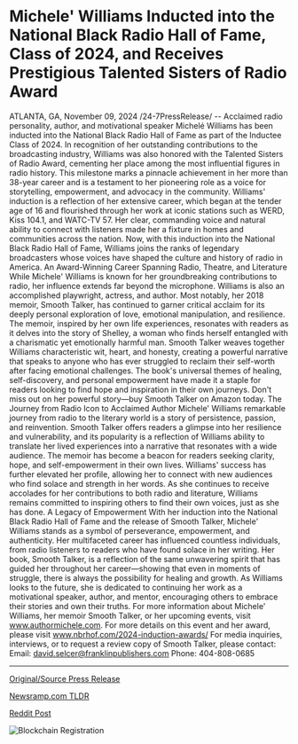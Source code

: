 # Michele' Williams Inducted into the National Black Radio Hall of Fame, Class of 2024, and Receives Prestigious Talented Sisters of Radio Award

ATLANTA, GA, November 09, 2024 /24-7PressRelease/ -- Acclaimed radio personality, author, and motivational speaker Michelé Williams has been inducted into the National Black Radio Hall of Fame as part of the Inductee Class of 2024. In recognition of her outstanding contributions to the broadcasting industry, Williams was also honored with the Talented Sisters of Radio Award, cementing her place among the most influential figures in radio history. This milestone marks a pinnacle achievement in her more than 38-year career and is a testament to her pioneering role as a voice for storytelling, empowerment, and advocacy in the community.  Williams' induction is a reflection of her extensive career, which began at the tender age of 16 and flourished through her work at iconic stations such as WERD, Kiss 104.1, and WATC-TV 57. Her clear, commanding voice and natural ability to connect with listeners made her a fixture in homes and communities across the nation. Now, with this induction into the National Black Radio Hall of Fame, Williams joins the ranks of legendary broadcasters whose voices have shaped the culture and history of radio in America.  An Award-Winning Career Spanning Radio, Theatre, and Literature While Michele' Williams is known for her groundbreaking contributions to radio, her influence extends far beyond the microphone. Williams is also an accomplished playwright, actress, and author. Most notably, her 2018 memoir, Smooth Talker, has continued to garner critical acclaim for its deeply personal exploration of love, emotional manipulation, and resilience. The memoir, inspired by her own life experiences, resonates with readers as it delves into the story of Shelley, a woman who finds herself entangled with a charismatic yet emotionally harmful man.  Smooth Talker weaves together Williams characteristic wit, heart, and honesty, creating a powerful narrative that speaks to anyone who has ever struggled to reclaim their self-worth after facing emotional challenges. The book's universal themes of healing, self-discovery, and personal empowerment have made it a staple for readers looking to find hope and inspiration in their own journeys. Don't miss out on her powerful story—buy Smooth Talker on Amazon today.  The Journey from Radio Icon to Acclaimed Author Michele' Williams remarkable journey from radio to the literary world is a story of persistence, passion, and reinvention. Smooth Talker offers readers a glimpse into her resilience and vulnerability, and its popularity is a reflection of Williams ability to translate her lived experiences into a narrative that resonates with a wide audience. The memoir has become a beacon for readers seeking clarity, hope, and self-empowerment in their own lives. Williams' success has further elevated her profile, allowing her to connect with new audiences who find solace and strength in her words. As she continues to receive accolades for her contributions to both radio and literature, Williams remains committed to inspiring others to find their own voices, just as she has done.  A Legacy of Empowerment With her induction into the National Black Radio Hall of Fame and the release of Smooth Talker, Michele' Williams stands as a symbol of perseverance, empowerment, and authenticity. Her multifaceted career has influenced countless individuals, from radio listeners to readers who have found solace in her writing. Her book, Smooth Talker, is a reflection of the same unwavering spirit that has guided her throughout her career—showing that even in moments of struggle, there is always the possibility for healing and growth.  As Williams looks to the future, she is dedicated to continuing her work as a motivational speaker, author, and mentor, encouraging others to embrace their stories and own their truths.  For more information about Michele' Williams, her memoir Smooth Talker, or her upcoming events, visit www.authormichele.com.  For more details on this event and her award, please visit www.nbrhof.com/2024-induction-awards/ For media inquiries, interviews, or to request a review copy of Smooth Talker, please contact: Email: david.selcer@franklinpublishers.com Phone: 404-808-0685 

---

[Original/Source Press Release](https://www.24-7pressrelease.com/press-release/516059/michele-williams-inducted-into-the-national-black-radio-hall-of-fame-class-of-2024-and-receives-prestigious-talented-sisters-of-radio-award)
                    

[Newsramp.com TLDR](https://newsramp.com/curated-news/michele-williams-inducted-into-national-black-radio-hall-of-fame/fbcd8862d796584147aa21041a1114a1) 

 



[Reddit Post](https://www.reddit.com/r/AwardsAndRecognition/comments/1gn5gbm/michelé_williams_inducted_into_national_black/) 



![Blockchain Registration](https://cdn.newsramp.app/24-7PressRelease/qrcode/2411/9/tallaB_P.webp)